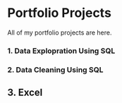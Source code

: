 # Portfolio Projects
All of my portfolio projects are here.

### 1. Data Explopration Using SQL

### 2. Data Cleaning Using SQL

## 3. Excel
